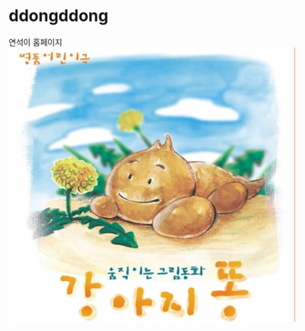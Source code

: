 # ddongddong
연석이 홈페이지
![똥똥이](https://github.com/hi01000/ddongddong/blob/gh-pages/1230686795kang300.jpg)
